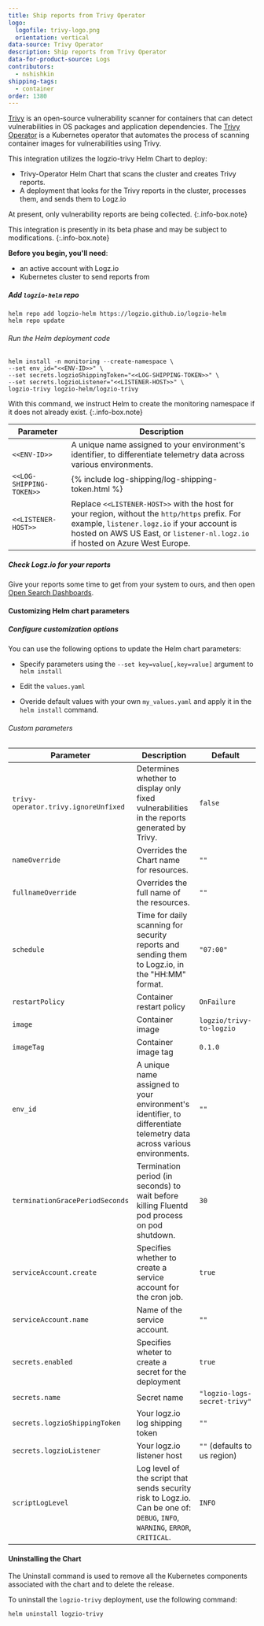 ```yaml
---
title: Ship reports from Trivy Operator
logo:
  logofile: trivy-logo.png
  orientation: vertical
data-source: Trivy Operator
description: Ship reports from Trivy Operator
data-for-product-source: Logs
contributors:
  - nshishkin
shipping-tags:
  - container
order: 1380
---
```

[Trivy](https://www.aquasec.com/products/trivy/) is an open-source vulnerability scanner for containers that can detect vulnerabilities in OS packages and application dependencies. The [Trivy Operator](https://github.com/aquasecurity/trivy-operator) is a Kubernetes operator that automates the process of scanning container images for vulnerabilities using Trivy.

This integration utilizes the logzio-trivy Helm Chart to deploy:

* Trivy-Operator Helm Chart that scans the cluster and creates Trivy reports.
* A deployment that looks for the Trivy reports in the cluster, processes them, and sends them to Logz.io

<!-- info-box-start:info -->
At present, only vulnerability reports are being collected.
{:.info-box.note}
<!-- info-box-end -->

<!-- info-box-start:info -->
This integration is presently in its beta phase and may be subject to modifications.
{:.info-box.note}
<!-- info-box-end -->


**Before you begin, you'll need**: 

* an active account with Logz.io
* Kubernetes cluster to send reports from

<div class="tasklist">


##### Add `logzio-helm` repo
  
```shell
helm repo add logzio-helm https://logzio.github.io/logzio-helm
helm repo update
```

###### Run the Helm deployment code

```shell
helm install -n monitoring --create-namespace \
--set env_id="<<ENV-ID>>" \
--set secrets.logzioShippingToken="<<LOG-SHIPPING-TOKEN>>" \
--set secrets.logzioListener="<<LISTENER-HOST>>" \
logzio-trivy logzio-helm/logzio-trivy
```


<!-- info-box-start:info -->
With this command, we instruct Helm to create the monitoring namespace if it does not already exist.
{:.info-box.note}
<!-- info-box-end -->

| Parameter | Description |
|---|---|
| `<<ENV-ID>>` | A unique name assigned to your environment's identifier, to differentiate telemetry data across various environments.
| `<<LOG-SHIPPING-TOKEN>>` | {% include log-shipping/log-shipping-token.html %} |
| `<<LISTENER-HOST>>` | Replace `<<LISTENER-HOST>>` with the host for your region, without the `http/https` prefix. For example, `listener.logz.io` if your account is hosted on AWS US East, or `listener-nl.logz.io` if hosted on Azure West Europe.  |


##### Check Logz.io for your reports

Give your reports some time to get from your system to ours,
and then open [Open Search Dashboards](https://app.logz.io/#/dashboard/osd).

</div>

####  Customizing Helm chart parameters


##### Configure customization options

You can use the following options to update the Helm chart parameters:

* Specify parameters using the `--set key=value[,key=value]` argument to `helm install`

* Edit the `values.yaml`

* Overide default values with your own `my_values.yaml` and apply it in the `helm install` command.

###### Custom parameters

| Parameter	| Description | Default |
| --- | --- | --- |
| `trivy-operator.trivy.ignoreUnfixed` | Determines whether to display only fixed vulnerabilities in the reports generated by Trivy. | `false` |
| `nameOverride` | Overrides the Chart name for resources. | `""` |
| `fullnameOverride` | Overrides the full name of the resources. | `""` |
| `schedule` | Time for daily scanning for security reports and sending them to Logz.io, in the "HH:MM" format. | `"07:00"` |
| `restartPolicy` | Container restart policy | `OnFailure` |
| `image` | Container image | `logzio/trivy-to-logzio` |
| `imageTag` | Container image tag | `0.1.0` |
| `env_id` | A unique name assigned to your environment's identifier, to differentiate telemetry data across various environments. | `""` |
| `terminationGracePeriodSeconds` | Termination period (in seconds) to wait before killing Fluentd pod process on pod shutdown. | `30` |
| `serviceAccount.create` | Specifies whether to create a service account for the cron job. | `true` |
| `serviceAccount.name` | Name of the service account. | `""` |
| `secrets.enabled` | Specifies wheter to create a secret for the deployment | `true` |
| `secrets.name` | Secret name | `"logzio-logs-secret-trivy"` |
| `secrets.logzioShippingToken` | Your logz.io log shipping token | `""` |
| `secrets.logzioListener` | Your logz.io listener host | `""` (defaults to us region) |
| `scriptLogLevel` | Log level of the script that sends security risk to Logz.io. Can be one of: `DEBUG`, `INFO`, `WARNING`, `ERROR`, `CRITICAL`. | `INFO` |


#### Uninstalling the Chart

The Uninstall command is used to remove all the Kubernetes components associated with the chart and to delete the release.  

To uninstall the `logzio-trivy` deployment, use the following command:

```shell
helm uninstall logzio-trivy
```
